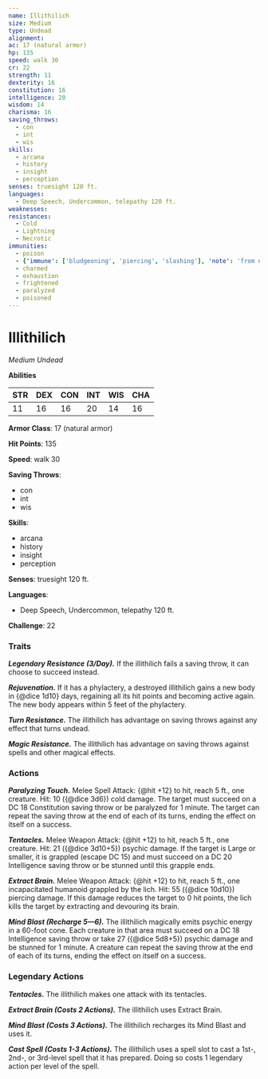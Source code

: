 ```yaml
---
name: Illithilich
size: Medium
type: Undead
alignment: 
ac: 17 (natural armor)
hp: 135
speed: walk 30
cr: 22
strength: 11
dexterity: 16
constitution: 16
intelligence: 20
wisdom: 14
charisma: 16
saving_throws:
  - con
  - int
  - wis
skills:
  - arcana
  - history
  - insight
  - perception
senses: truesight 120 ft.
languages:
  - Deep Speech, Undercommon, telepathy 120 ft.
weaknesses:
resistances:
  - Cold
  - Lightning
  - Necrotic
immunities:
  - poison
  - {'immune': ['bludgeoning', 'piercing', 'slashing'], 'note': 'from nonmagical attacks'}
  - charmed
  - exhaustion
  - frightened
  - paralyzed
  - poisoned
---
```


# Illithilich

*Medium Undead*

**Abilities**

| STR | DEX | CON | INT | WIS | CHA |
| --- | --- | --- | --- | --- | --- |
| 11 | 16 | 16 | 20 | 14 | 16 |

**Armor Class**: 17 (natural armor)

**Hit Points**: 135

**Speed**: walk 30

**Saving Throws**:
  - con
  - int
  - wis

**Skills**:
  - arcana
  - history
  - insight
  - perception

**Senses**: truesight 120 ft.

**Languages**:
  - Deep Speech, Undercommon, telepathy 120 ft.

**Challenge**: 22

### Traits
***Legendary Resistance (3/Day).*** If the illithilich fails a saving throw, it can choose to succeed instead.

***Rejuvenation.*** If it has a phylactery, a destroyed illithilich gains a new body in {@dice 1d10} days, regaining all its hit points and becoming active again. The new body appears within 5 feet of the phylactery.

***Turn Resistance.*** The illithilich has advantage on saving throws against any effect that turns undead.

***Magic Resistance.*** The illithilich has advantage on saving throws against spells and other magical effects.

### Actions
***Paralyzing Touch.*** Melee Spell Attack: {@hit +12} to hit, reach 5 ft., one creature. Hit: 10 ({@dice 3d6}) cold damage. The target must succeed on a DC 18 Constitution saving throw or be paralyzed for 1 minute. The target can repeat the saving throw at the end of each of its turns, ending the effect on itself on a success.

***Tentacles.*** Melee Weapon Attack: {@hit +12} to hit, reach 5 ft., one creature. Hit: 21 ({@dice 3d10+5}) psychic damage. If the target is Large or smaller, it is grappled (escape DC 15) and must succeed on a DC 20 Intelligence saving throw or be stunned until this grapple ends.

***Extract Brain.*** Melee Weapon Attack: {@hit +12} to hit, reach 5 ft., one incapacitated humanoid grappled by the lich. Hit: 55 ({@dice 10d10}) piercing damage. If this damage reduces the target to 0 hit points, the lich kills the target by extracting and devouring its brain.

***Mind Blast (Recharge 5—6).*** The illithilich magically emits psychic energy in a 60-foot cone. Each creature in that area must succeed on a DC 18 Intelligence saving throw or take 27 ({@dice 5d8+5}) psychic damage and be stunned for 1 minute. A creature can repeat the saving throw at the end of each of its turns, ending the effect on itself on a success.

### Legendary Actions
***Tentacles.*** The illithilich makes one attack with its tentacles.

***Extract Brain (Costs 2 Actions).*** The illithilich uses Extract Brain.

***Mind Blast (Costs 3 Actions).*** The illithilich recharges its Mind Blast and uses it.

***Cast Spell (Costs 1-3 Actions).*** The illithilich uses a spell slot to cast a 1st-, 2nd-, or 3rd-level spell that it has prepared. Doing so costs 1 legendary action per level of the spell.


